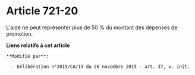 # Article 721-20

L'aide ne peut représenter plus de 50 % du montant des dépenses de promotion.

**Liens relatifs à cet article**

	**Modifié par**:

	  - Délibération n°2015/CA/19 du 26 novembre 2015 - art. 37, v. init.
